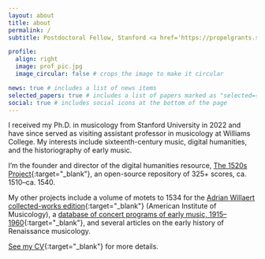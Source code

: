 ```yaml
---
layout: about
title: about
permalink: /
subtitle: Postdoctoral Fellow, Stanford <a href='https://propelgrants.stanford.edu/'>VPDoR Large Propel Grant</a>.

profile:
  align: right
  image: prof_pic.jpg
  image_circular: false # crops the image to make it circular

news: true # includes a list of news items
selected_papers: true # includes a list of papers marked as "selected={true}"
social: true # includes social icons at the bottom of the page
---
```


I received my Ph.D. in musicology from Stanford University in 2022 and have since served as visiting assistant professor in musicology at Williams College. My interests include sixteenth-century music, digital humanities, and the historiography of early music.

I’m the founder and director of the digital humanities resource, [The 1520s Project](https://1520s-project.org){:target="_blank"}, an open-source repository of 325+ scores, ca. 1510–ca. 1540.

My other projects include a volume of motets to 1534 for the [Adrian Willaert collected-works edition](http://www.corpusmusicae.com/cmm/cmm_cc003.htm){:target="_blank"} (American Institute of Musicology), a [database of concert programs of early music, 1915–1960](https://www.concertsdatabase.org/){:target="_blank"}, and several articles on the early history of Renaissance musicology.

[See my CV](../assets/pdf/Ory_CV.pdf){:target="_blank"} for more details.